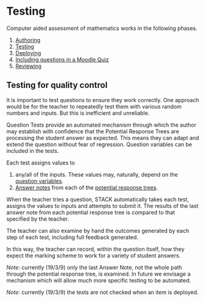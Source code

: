 # Testing

Computer aided assessment of mathematics works in the following phases.

1. [Authoring](../Authoring/)
2. [Testing](Testing.md)
3. [Deploying](Deploying.md)
4. [Including questions in a Moodle Quiz](../Components/Moodle.md#Including_questions)
5. [Reviewing](Reviewing.md)

## Testing for quality control  ##

It is important to test questions to ensure they work correctly.  One approach would be for the teacher
to repeatedly test them with various random numbers and inputs.  But this is inefficient and unreliable.

Question Tests provide an automated mechanism through which the author may establish with confidence that
the Potential Response Trees are processing the student answer as expected. This means they can adapt and
extend the question without fear of regression. Question variables can be included in the tests.

Each test assigns values to 

1. any/all of the inputs.  These values may, naturally, depend on the
   [question variables](KeyVals.md#Question_variables).
2. [Answer notes](Potential_response_trees.md#Answer_note) from each of
   the [potential response trees](Potential_response_trees.md).

When the teacher tries a question, STACK automatically takes each test, assigns the values
to inputs and attempts to submit it.  The results of the last answer note from
each potential response tree is compared to that specified by the teacher.

The teacher can also examine by hand the outcomes generated by each step of each test, including full feedback generated.

In this way, the teacher can record, within the question itself, how they expect the marking
scheme to work for a variety of student answers.

_Note_: currently (19/3/9) only the last Answer Note, not the whole path through the potential response
tree, is examined.  In future we envisage a mechanism which will allow much more specific testing to be automated.

_Note_: currently (19/3/9) the tests are not checked when an item is deployed.
